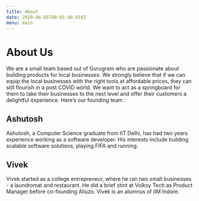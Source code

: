 ```yaml
---
title: About
date: 2020-06-05T08:01:40.816Z
menu: main
---
```

# About Us

We are a small team based out of Gurugram who are passionate about building products for local businesses. We strongly believe that if we can equip the local businesses with the right tools at affordable prices, they can still flourish in a post COVID world. We want to act as a springboard for them to take their businesses to the next level and offer their customers a delightful experience. Here’s our founding team :

## Ashutosh

Ashutosh, a Computer Science graduate from IIT Delhi, has had two years experience working as a software developer. His interests include building scalable software solutions, playing FIFA and running.

## Vivek

Vivek started as a college entrepreneur, where he ran two small businesses - a laundromat and restaurant. He did a brief stint at Volksy Tech as Product Manager before co-founding Alluzo. Vivek is an alumnus of IIM Indore.
